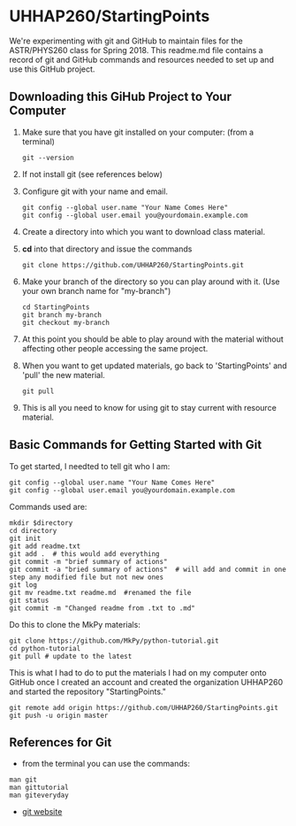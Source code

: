 UHHAP260/StartingPoints
=======================

We're experimenting with git and GitHub to maintain files for the ASTR/PHYS260 class for Spring 2018. 
This readme.md file contains a record of git and GitHub commands and resources needed to set up and use this GitHub project.

Downloading this GiHub Project to Your Computer
---------------------------------------------------

1. Make sure that you have git installed on your computer: (from a terminal)
    ```
    git --version
    ```
2. If not install git (see references below)
3. Configure git with your name and email.
    ```
    git config --global user.name "Your Name Comes Here"
    git config --global user.email you@yourdomain.example.com
    ```
4. Create a directory into which you want to download class material.
5. __cd__ into that directory and issue the commands
    ```
    git clone https://github.com/UHHAP260/StartingPoints.git
    ```
6. Make your branch of the directory so you can play around with it. (Use your own branch name for "my-branch")
    
    ```
    cd StartingPoints
    git branch my-branch
    git checkout my-branch
    ```
    
7. At this point you should be able to play around with the material without affecting other people accessing the same project.
8. When you want to get updated materials, go back to 'StartingPoints' and 'pull' the new material. 
 
    ```
    git pull
    ```
9. This is all you need to know for using git to stay current with resource material.

Basic Commands for Getting Started with Git
-------------------------------------------

To get started, I needted to tell git who I am:

```
git config --global user.name "Your Name Comes Here"
git config --global user.email you@yourdomain.example.com
```

Commands used are:

```
mkdir $directory
cd directory
git init
git add readme.txt
git add .  # this would add everything
git commit -m "brief summary of actions"
git commit -a "bried summary of actions"  # will add and commit in one step any modified file but not new ones
git log 
git mv readme.txt readme.md  #renamed the file
git status
git commit -m "Changed readme from .txt to .md"
```

Do this to clone the MkPy materials:

```
git clone https://github.com/MkPy/python-tutorial.git
cd python-tutorial
git pull # update to the latest
```
This is what I had to do to put the materials I had on my computer onto GitHub 
once I created an account and created the organization UHHAP260 and started the repository
"StartingPoints."
```
git remote add origin https://github.com/UHHAP260/StartingPoints.git
git push -u origin master
```

References for Git
-------------------

- from the terminal you can use the commands:
```
man git
man gittutorial
man giteveryday
```
- [git website](https://git-scm.com)

